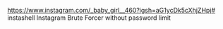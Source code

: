 https://www.instagram.com/_baby_girl__460?igsh=aG1ycDk5cXhjZHpj# instashell
Instagram Brute Forcer without password limit
